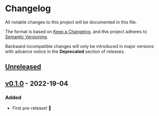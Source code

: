 # Changelog

All notable changes to this project will be documented in this file.

The format is based on [Keep a Changelog](https://keepachangelog.com/en/1.0.0/),
and this project adheres to [Semantic Versioning](https://semver.org/spec/v2.0.0.html).

Backward incompatible changes will only be introduced in major versions with advance notice in the **Deprecated** section of releases.

## [Unreleased]

## [v0.1.0] - 2022-19-04

### Added

- First pre-release! 🎉

[unreleased]: https://github.com/bestables/fantastic-broccoli/compare/v0.1.0...HEAD
[v0.1.0]: https://github.com/bestables/fantastic-broccoli/releases/tag/v0.1.0
